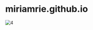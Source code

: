 # miriamrie.github.io

![4](https://github.com/user-attachments/assets/f98c05b3-dc5d-41de-b271-6bf27278f573)
